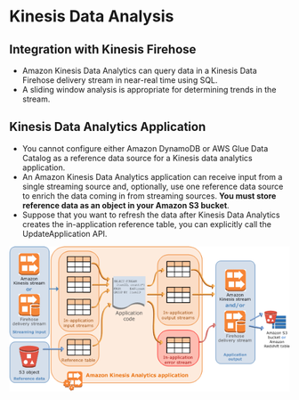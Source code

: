 # Kinesis Data Analysis

## Integration with Kinesis Firehose
- Amazon Kinesis Data Analytics can query data in a Kinesis Data Firehose delivery stream in near-real time using SQL.
- A sliding window analysis is appropriate for determining trends in the stream.

## Kinesis Data Analytics Application

- You cannot configure either Amazon DynamoDB or AWS Glue Data Catalog as a reference data source for a Kinesis data analytics application.
- An Amazon Kinesis Data Analytics application can receive input from a single streaming source and, optionally, use one reference data source to enrich the data coming in from streaming sources. **You must store reference data as an object in your Amazon S3 bucket**.
- Suppose that you want to refresh the data after Kinesis Data Analytics creates the in-application reference table, you can explicitly call the UpdateApplication API.

![Alt text](kinesis_data_analytics_application.png)
